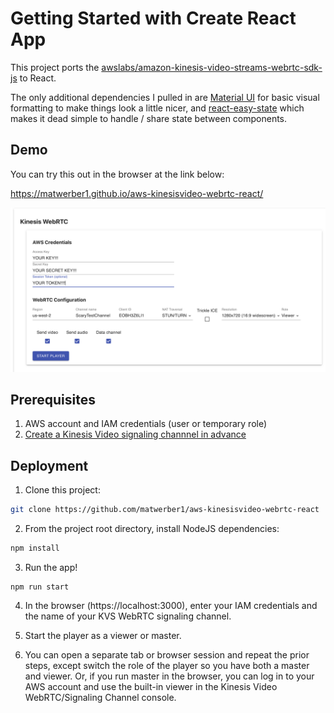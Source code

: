# Getting Started with Create React App

This project ports the [awslabs/amazon-kinesis-video-streams-webrtc-sdk-js](https://github.com/awslabs/amazon-kinesis-video-streams-webrtc-sdk-js) to React. 

The only additional dependencies I pulled in are [Material UI](https://material-ui.com/) for basic visual formatting to make things look a little nicer, and [react-easy-state](https://github.com/RisingStack/react-easy-state) which makes it dead simple to handle / share state between components.

## Demo

You can try this out in the browser at the link below:

https://matwerber1.github.io/aws-kinesisvideo-webrtc-react/

![Example](example.png)

## Prerequisites

1. AWS account and IAM credentials (user or temporary role)
2. [Create a Kinesis Video signaling channnel in advance](https://docs.aws.amazon.com/kinesisvideostreams-webrtc-dg/latest/devguide/gs-createchannel.html)

## Deployment

1. Clone this project: 

  ```sh
  git clone https://github.com/matwerber1/aws-kinesisvideo-webrtc-react
  ```

2. From the project root directory, install NodeJS dependencies:

  ```sh
  npm install
  ```

3. Run the app!

  ```
  npm run start
  ```

4. In the browser (https://localhost:3000), enter your IAM credentials and the name of your KVS WebRTC signaling channel.

5. Start the player as a viewer or master.

6. You can open a separate tab or browser session and repeat the prior steps, except switch the role of the player so you have both a master and viewer. Or, if you run master in the browser, you can log in to your AWS account and use the built-in viewer in the Kinesis Video WebRTC/Signaling Channel console.